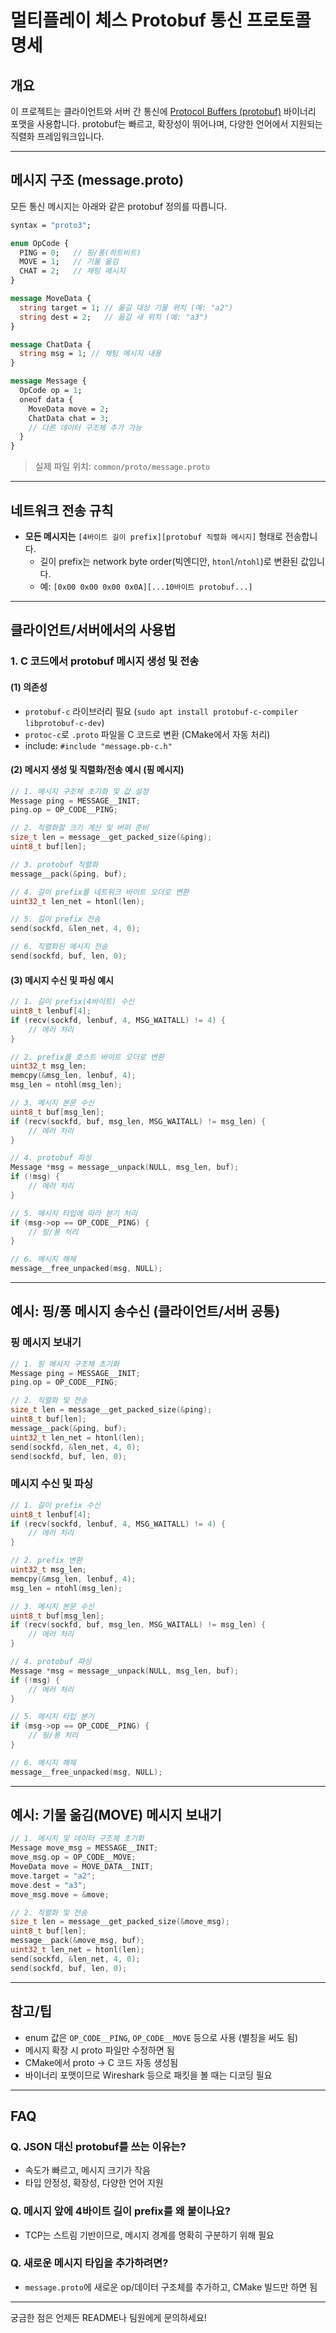 # 멀티플레이 체스 Protobuf 통신 프로토콜 명세

## 개요

이 프로젝트는 클라이언트와 서버 간 통신에 [Protocol Buffers (protobuf)](https://developers.google.com/protocol-buffers) 바이너리 포맷을 사용합니다. protobuf는 빠르고, 확장성이 뛰어나며, 다양한 언어에서 지원되는 직렬화 프레임워크입니다.

---

## 메시지 구조 (message.proto)

모든 통신 메시지는 아래와 같은 protobuf 정의를 따릅니다.

```proto
syntax = "proto3";

enum OpCode {
  PING = 0;   // 핑/퐁(하트비트)
  MOVE = 1;   // 기물 옮김
  CHAT = 2;   // 채팅 메시지
}

message MoveData {
  string target = 1; // 옮길 대상 기물 위치 (예: "a2")
  string dest = 2;   // 옮길 새 위치 (예: "a3")
}

message ChatData {
  string msg = 1; // 채팅 메시지 내용
}

message Message {
  OpCode op = 1;
  oneof data {
    MoveData move = 2;
    ChatData chat = 3;
    // 다른 데이터 구조체 추가 가능
  }
}
```

> 실제 파일 위치: `common/proto/message.proto`

---

## 네트워크 전송 규칙

- **모든 메시지는** `[4바이트 길이 prefix][protobuf 직렬화 메시지]` 형태로 전송합니다.
  - 길이 prefix는 network byte order(빅엔디안, `htonl`/`ntohl`)로 변환된 값입니다.
  - 예: `[0x00 0x00 0x00 0x0A][...10바이트 protobuf...]`

---

## 클라이언트/서버에서의 사용법

### 1. C 코드에서 protobuf 메시지 생성 및 전송

#### (1) 의존성
- `protobuf-c` 라이브러리 필요 (`sudo apt install protobuf-c-compiler libprotobuf-c-dev`)
- `protoc-c`로 `.proto` 파일을 C 코드로 변환 (CMake에서 자동 처리)
- include: `#include "message.pb-c.h"`

#### (2) 메시지 생성 및 직렬화/전송 예시 (핑 메시지)
```c
// 1. 메시지 구조체 초기화 및 값 설정
Message ping = MESSAGE__INIT;
ping.op = OP_CODE__PING;

// 2. 직렬화할 크기 계산 및 버퍼 준비
size_t len = message__get_packed_size(&ping);
uint8_t buf[len];

// 3. protobuf 직렬화
message__pack(&ping, buf);

// 4. 길이 prefix를 네트워크 바이트 오더로 변환
uint32_t len_net = htonl(len);

// 5. 길이 prefix 전송
send(sockfd, &len_net, 4, 0);

// 6. 직렬화된 메시지 전송
send(sockfd, buf, len, 0);
```

#### (3) 메시지 수신 및 파싱 예시
```c
// 1. 길이 prefix(4바이트) 수신
uint8_t lenbuf[4];
if (recv(sockfd, lenbuf, 4, MSG_WAITALL) != 4) {
    // 에러 처리
}

// 2. prefix를 호스트 바이트 오더로 변환
uint32_t msg_len;
memcpy(&msg_len, lenbuf, 4);
msg_len = ntohl(msg_len);

// 3. 메시지 본문 수신
uint8_t buf[msg_len];
if (recv(sockfd, buf, msg_len, MSG_WAITALL) != msg_len) {
    // 에러 처리
}

// 4. protobuf 파싱
Message *msg = message__unpack(NULL, msg_len, buf);
if (!msg) {
    // 에러 처리
}

// 5. 메시지 타입에 따라 분기 처리
if (msg->op == OP_CODE__PING) {
    // 핑/퐁 처리
}

// 6. 메시지 해제
message__free_unpacked(msg, NULL);
```

---

## 예시: 핑/퐁 메시지 송수신 (클라이언트/서버 공통)

### 핑 메시지 보내기
```c
// 1. 핑 메시지 구조체 초기화
Message ping = MESSAGE__INIT;
ping.op = OP_CODE__PING;

// 2. 직렬화 및 전송
size_t len = message__get_packed_size(&ping);
uint8_t buf[len];
message__pack(&ping, buf);
uint32_t len_net = htonl(len);
send(sockfd, &len_net, 4, 0);
send(sockfd, buf, len, 0);
```

### 메시지 수신 및 파싱
```c
// 1. 길이 prefix 수신
uint8_t lenbuf[4];
if (recv(sockfd, lenbuf, 4, MSG_WAITALL) != 4) {
    // 에러 처리
}

// 2. prefix 변환
uint32_t msg_len;
memcpy(&msg_len, lenbuf, 4);
msg_len = ntohl(msg_len);

// 3. 메시지 본문 수신
uint8_t buf[msg_len];
if (recv(sockfd, buf, msg_len, MSG_WAITALL) != msg_len) {
    // 에러 처리
}

// 4. protobuf 파싱
Message *msg = message__unpack(NULL, msg_len, buf);
if (!msg) {
    // 에러 처리
}

// 5. 메시지 타입 분기
if (msg->op == OP_CODE__PING) {
    // 핑/퐁 처리
}

// 6. 메시지 해제
message__free_unpacked(msg, NULL);
```

---

## 예시: 기물 옮김(MOVE) 메시지 보내기
```c
// 1. 메시지 및 데이터 구조체 초기화
Message move_msg = MESSAGE__INIT;
move_msg.op = OP_CODE__MOVE;
MoveData move = MOVE_DATA__INIT;
move.target = "a2";
move.dest = "a3";
move_msg.move = &move;

// 2. 직렬화 및 전송
size_t len = message__get_packed_size(&move_msg);
uint8_t buf[len];
message__pack(&move_msg, buf);
uint32_t len_net = htonl(len);
send(sockfd, &len_net, 4, 0);
send(sockfd, buf, len, 0);
```

---

## 참고/팁
- enum 값은 `OP_CODE__PING`, `OP_CODE__MOVE` 등으로 사용 (별칭을 써도 됨)
- 메시지 확장 시 proto 파일만 수정하면 됨
- CMake에서 proto → C 코드 자동 생성됨
- 바이너리 포맷이므로 Wireshark 등으로 패킷을 볼 때는 디코딩 필요

---

## FAQ

### Q. JSON 대신 protobuf를 쓰는 이유는?
- 속도가 빠르고, 메시지 크기가 작음
- 타입 안정성, 확장성, 다양한 언어 지원

### Q. 메시지 앞에 4바이트 길이 prefix를 왜 붙이나요?
- TCP는 스트림 기반이므로, 메시지 경계를 명확히 구분하기 위해 필요

### Q. 새로운 메시지 타입을 추가하려면?
- `message.proto`에 새로운 op/데이터 구조체를 추가하고, CMake 빌드만 하면 됨

---

궁금한 점은 언제든 README나 팀원에게 문의하세요!
